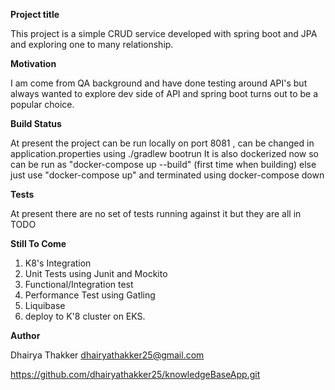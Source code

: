 **Project title**

This project is a simple CRUD service developed with spring boot and 
JPA and exploring one to many relationship.

**Motivation**

I am come from QA background and have done testing around API's 
but always wanted to explore dev side of API and spring boot turns out to be a 
popular choice.

**Build Status**

At present the project can be run locally on port 8081 , 
can be changed in application.properties using ./gradlew bootrun
It is also dockerized now so can be run as 
"docker-compose up --build"  (first time when building)
else just use "docker-compose up" 
and terminated using docker-compose down

**Tests**

At present there are no set of tests running against it but they are all in TODO

**Still To Come**

1. K8's Integration
2. Unit Tests using Junit and Mockito
3. Functional/Integration test
4. Performance Test using Gatling
5. Liquibase
6. deploy to K'8 cluster on EKS.

**Author**

Dhairya Thakker
dhairyathakker25@gmail.com

https://github.com/dhairyathakker25/knowledgeBaseApp.git

